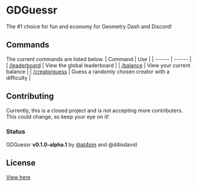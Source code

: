 # GDGuessr
The #1 choice for fun and economy for Geometry Dash and Discord!

## Commands
The current commands are listed below.
| Command | Use |
| ------ | ------ |
| [/leaderboard][LEADERBOARDSRC] | View the global leaderboard |
| [/balance][BALANCESRC] | View your current balance |
| [/creatorguess][CREATORSRC] | Guess a randomly chosen creator with a difficulty |

## Contributing
Currently, this is a closed project and is not accepting more contributers. This could change, so keep your eye on it!

### Status
GDGuessr **v0.1.0-alpha.1** by [@at4pm]("https://mewo.lol/profile") and @d4isdavid

## License
[View here]("https://github.com/at4pm/gdguessr/blob/main/LICENSE")

[CREATORSRC]: <https://github.com/at4pm/gdguessr/blob/main/src/commands/guessing/creator.js>

[BALANCESRC]: <https://github.com/at4pm/gdguessr/blob/main/src/commands/economy/points.js>

[LEADERBOARDSRC]: <https://github.com/at4pm/gdguessr/blob/main/src/commands/economy/leaderboard.js>
